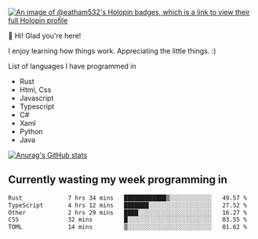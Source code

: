 [![An image of @eatham532's Holopin badges, which is a link to view their full Holopin profile](https://holopin.me/eatham532)](https://holopin.io/@eatham532)


👋 Hi! Glad you're here!

I enjoy learning how things work. Appreciating the little things. :)


List of languages I have programmed in
- Rust
- Html, Css
- Javascript
- Typescript
- C#
- Xaml
- Python
- Java

[![Anurag's GitHub stats](https://github-readme-stats.vercel.app/api?username=Eatham532&theme=dark)](https://github.com/anuraghazra/github-readme-stats)


## Currently wasting my week programming in
<!--START_SECTION:waka-->

```txt
Rust             7 hrs 34 mins   ████████████▒░░░░░░░░░░░░   49.57 %
TypeScript       4 hrs 12 mins   ███████░░░░░░░░░░░░░░░░░░   27.52 %
Other            2 hrs 29 mins   ████░░░░░░░░░░░░░░░░░░░░░   16.27 %
CSS              32 mins         █░░░░░░░░░░░░░░░░░░░░░░░░   03.55 %
TOML             14 mins         ▒░░░░░░░░░░░░░░░░░░░░░░░░   01.62 %
```

<!--END_SECTION:waka-->
